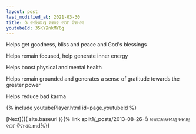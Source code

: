 ```yaml
---
layout: post
last_modified_at: 2021-03-30
title: ଓଁ ବର୍ଦ୍ଧନାୟ ନମାହ ୧୦୮ ଟିମଏସ
youtubeId: 35KY9nkMY6g
---
```

 
 
Helps get goodness, bliss and peace and God's blessings
 
Helps remain focused, help generate inner energy 
 
Helps boost physical and mental health 
 
Helps remain grounded and generates a sense of gratitude towards the greater power 
 
Helps reduce bad karma
 
 
 
 


{% include youtubePlayer.html id=page.youtubeId %}
 
[Next]({{ site.baseurl }}{% link  split1/_posts/2013-08-26-ଓଁ ଜନଅରଡନାୟ ନମାହ ୧୦୮ ଟିମଏସ.md%})
 
